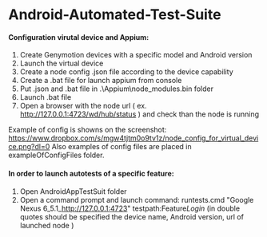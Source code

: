 # Android-Automated-Test-Suite

#### Configuration virutal device and Appium:
1. Create Genymotion devices with a specific model and Android version 	
2. Launch the virtual device
3. Create a node config .json file according to the device capability 
4. Create a .bat file for launch appium from console 
5. Put .json and .bat file in .\Appium\node_modules\.bin folder
6. Launch .bat file
7. Open a browser with the node url ( ex. http://127.0.0.1:4723/wd/hub/status ) and check than the node is running

Example of config is showns on the screenshot: https://www.dropbox.com/s/mgw4tjtm0o9tv1z/node_config_for_virtual_device.png?dl=0
Also examples of config files are placed in exampleOfConfigFiles folder.

#### In order to launch autotests of a specific feature:

1. Open AndroidAppTestSuit folder 
2. Open a command prompt and launch command: runtests.cmd "Google Nexus 6_5.1_http://127.0.0.1:4723" testpath:Feature*Login*
(in double quotes should be specified the device name, Android version, url of launched node )
